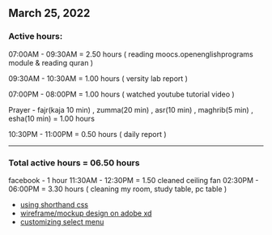 ## March 25, 2022
### Active hours:

07:00AM - 09:30AM     = 2.50 hours ( reading moocs.openenglishprograms module & reading quran )

09:30AM - 10:30AM     = 1.00 hours ( versity lab report )

07:00PM - 08:00PM     = 1.00 hours ( watched youtube tutorial video )

Prayer - fajr(kaja 10 min) , zumma(20 min) , asr(10 min) , maghrib(5 min) , esha(10 min)   = 1.00 hours

10:30PM - 11:00PM     = 0.50 hours ( daily report )

----------------------------------------

### Total active hours = 06.50 hours

facebook - 1 hour
11:30AM - 12:30PM     = 1.50 cleaned ceiling fan
02:30PM - 06:00PM     = 3.30 hours ( cleaning my room, study table, pc table )


* [using shorthand css](https://youtu.be/iGkK-5il6Mk)
* [wireframe/mockup design on adobe xd](https://youtu.be/c-6AaS7997w)
* [customizing select menu](https://youtu.be/IXFoH5XAwBg)
